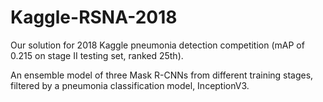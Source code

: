 # Kaggle-RSNA-2018
Our solution for 2018 Kaggle pneumonia detection competition (mAP of 0.215 on stage II testing set, ranked 25th).

An ensemble model of three Mask R-CNNs from different training stages, filtered by a pneumonia classification model, InceptionV3.
